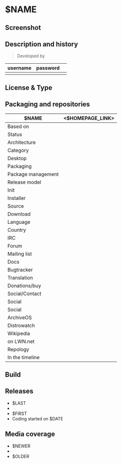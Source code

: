 # $NAME

## Screenshot


## Description and history

>

> Developed by

| username | password |  |
|----------|----------|--|
|  |  |  |


## License & Type

>


## Packaging and repositories 

| $NAME | <$HOMEPAGE_LINK> |
|-----------------------|--|
| Based on              |  |
| Status                |  |
| Architecture          |  |
| Category              |  |
| Desktop               |  |
| Packaging             |  |
| Package management    |  |
| Release model         |  |
| Init                  |  |
| Installer             |  |
| Source                |  |
| Download              |  |
| Language              |  |
| Country               |  |
| IRC                   |  |
| Forum                 |  |
| Mailing list          |  |
| Docs                  |  |
| Bugtracker            |  |
| Translation           |  |
| Donations/buy         |  |
| Social/Contact        |  |
| Social                |  |
| Social                |  |
| ArchiveOS             |  |
| Distrowatch           |  |
| Wikipedia             |  |
| on LWN.net            |  |
| Repology              |  |
| In the timeline       |  | 


## Build

>


## Releases

* $LAST
* 
* $FIRST
* Coding started on $DATE


## Media coverage

* $NEWER
* 
* $OLDER
